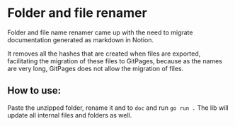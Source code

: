 # Folder and file renamer

Folder and file name renamer came up with the need to migrate documentation generated as markdown in Notion.

It removes all the hashes that are created when files are exported, facilitating the migration of these files to GitPages, because as the names are very long, GitPages does not allow the migration of files.

## How to use:
Paste the unzipped folder, rename it and to `doc` and run `go run .`
The lib will update all internal files and folders as well.